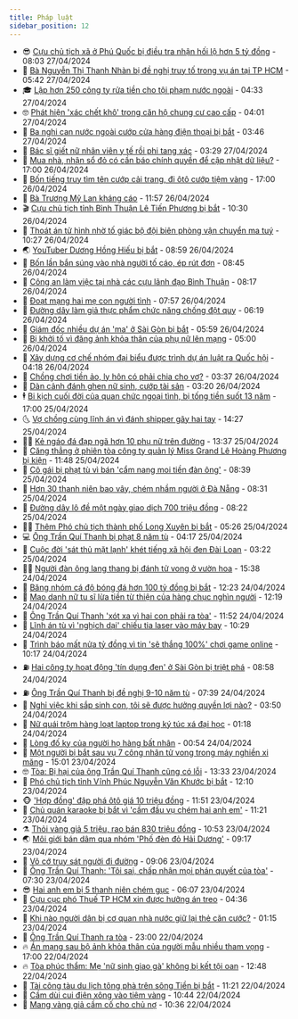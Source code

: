 ```yaml
---
title: Pháp luật
sidebar_position: 12
---
```


<!-- vnexpress-phap-luat:START -->
- 😎 [Cựu chủ tịch xã ở Phú Quốc bị điều tra nhận hối lộ hơn 5 tỷ đồng](https://vnexpress.net/cuu-chu-tich-xa-o-phu-quoc-nhan-hoi-lo-hon-5-ty-dong-4739709.html) - 08:03 27/04/2024
- 🥰 [Bà Nguyễn Thị Thanh Nhàn bị đề nghị truy tố trong vụ án tại TP HCM](https://vnexpress.net/ba-nguyen-thi-thanh-nhan-bi-de-nghi-truy-to-trong-vu-an-tai-tp-hcm-4739642.html) - 05:42 27/04/2024
- 🎓 [Lập hơn 250 công ty rửa tiền cho tội phạm nước ngoài](https://vnexpress.net/lap-hon-200-cong-ty-de-rua-tien-cho-toi-pham-nuoc-ngoai-o-sai-gon-4739651.html) - 04:33 27/04/2024
- 🤓 [Phát hiện &#39;xác chết khô&#39; trong căn hộ chung cư cao cấp](https://vnexpress.net/phat-hien-thi-the-trong-can-ho-chung-cu-cao-cap-4739647.html) - 04:01 27/04/2024
- 🎊 [Ba nghi can nước ngoài cướp cửa hàng điện thoại bị bắt](https://vnexpress.net/ba-nghi-can-nuoc-ngoai-cuop-cua-hang-dien-thoai-bi-bat-4739627.html) - 03:46 27/04/2024
- 🙉 [Bác sĩ giết nữ nhân viên y tế rồi phi tang xác](https://vnexpress.net/bac-si-giet-nu-nhan-vien-y-te-roi-phi-tang-xac-4739629.html) - 03:29 27/04/2024
- 🤡 [Mua nhà, nhận sổ đỏ có cần báo chính quyền để cập nhật dữ liệu?](https://vnexpress.net/mua-nha-nhan-so-do-co-can-bao-chinh-quyen-de-cap-nhat-du-lieu-4738263.html) - 17:00 26/04/2024
- 🗽 [Bốn tiếng truy tìm tên cướp cải trang, đi ôtô cướp tiệm vàng](https://vnexpress.net/bon-tieng-truy-tim-ten-cuop-cai-trang-di-oto-cuop-tiem-vang-4736316.html) - 17:00 26/04/2024
- 🌋 [Bà Trương Mỹ Lan kháng cáo](https://vnexpress.net/ba-truong-my-lan-khang-cao-4739182.html) - 11:57 26/04/2024
- 🎬 [Cựu chủ tịch tỉnh Bình Thuận Lê Tiến Phương bị bắt](https://vnexpress.net/cuu-chu-tich-tinh-binh-thuan-le-tien-phuong-bi-bat-4739373.html) - 10:30 26/04/2024
- 💯 [Thoát án tử hình nhờ tố giác bộ đội biên phòng vận chuyển ma tuý](https://vnexpress.net/thoat-an-tu-hinh-nho-to-giac-bo-doi-bien-phong-van-chuyen-ma-tuy-4739405.html) - 10:27 26/04/2024
- 🌏 [YouTuber Dương Hồng Hiếu bị bắt](https://vnexpress.net/mot-youtuber-o-kien-giang-bi-bat-4739376.html) - 08:59 26/04/2024
- 🌊 [Bốn lần bắn súng vào nhà người tố cáo, ép rút đơn](https://vnexpress.net/bon-lan-ban-sung-vao-nha-nguoi-to-cao-4739316.html) - 08:45 26/04/2024
- 💂 [Công an làm việc tại nhà các cựu lãnh đạo Bình Thuận](https://vnexpress.net/cong-an-lam-viec-tai-nha-cac-cuu-lanh-dao-binh-thuan-4738729.html) - 08:17 26/04/2024
- 🎡 [Đoạt mạng hai mẹ con người tình](https://vnexpress.net/doat-mang-hai-me-con-nguoi-tinh-roi-tu-sat-4739325.html) - 07:57 26/04/2024
- 🫶 [Đường dây làm giả thực phẩm chức năng chống đột quỵ](https://vnexpress.net/duong-day-lam-gia-thuc-pham-chuc-nang-chong-dot-quy-4739255.html) - 06:19 26/04/2024
- 🐲 [Giám đốc nhiều dự án &#39;ma&#39; ở Sài Gòn bị bắt](https://vnexpress.net/giam-doc-nhieu-du-an-ma-o-sai-gon-bi-bat-4739256.html) - 05:59 26/04/2024
- 🚀 [Bị khởi tố vì đăng ảnh khỏa thân của phụ nữ lên mạng](https://vnexpress.net/thanh-nien-bi-bat-vi-dang-anh-khoa-than-cua-phu-nu-len-mang-4739218.html) - 05:00 26/04/2024
- 🎊 [Xây dựng cơ chế nhóm đại biểu được trình dự án luật ra Quốc hội](https://vnexpress.net/xay-dung-co-che-nhom-dai-bieu-duoc-trinh-du-an-luat-ra-quoc-hoi-4739084.html) - 04:18 26/04/2024
- 🤗 [Chồng chơi tiền ảo, ly hôn có phải chia cho vợ?](https://vnexpress.net/chong-choi-tien-ao-ly-hon-co-phai-chia-cho-vo-4738689.html) - 03:37 26/04/2024
- 🗽 [Dàn cảnh đánh ghen nữ sinh, cướp tài sản](https://vnexpress.net/dan-canh-danh-ghen-nu-sinh-cuop-tai-san-4739153.html) - 03:20 26/04/2024
- 🕴 [Bi kịch cuối đời của quan chức ngoại tình, bị tống tiền suốt 13 năm](https://vnexpress.net/bi-kich-cuoi-doi-cua-quan-chuc-ngoai-tinh-bi-tong-tien-suot-13-nam-4738946.html) - 17:00 25/04/2024
- 🌜 [Vợ chồng cùng lĩnh án vì đánh shipper gãy hai tay](https://vnexpress.net/vo-chong-cung-linh-an-vi-danh-shipper-gay-hai-tay-4738968.html) - 14:27 25/04/2024
- 🧑‍🏫 [Kẻ ngáo đá đạp ngã hơn 10 phụ nữ trên đường](https://vnexpress.net/ke-ngao-da-dap-nga-hon-10-phu-nu-tren-duong-4738952.html) - 13:37 25/04/2024
- 🦩 [Căng thẳng ở phiên tòa công ty quản lý Miss Grand Lê Hoàng Phương bị kiện](https://vnexpress.net/cang-thang-o-phien-toa-cong-ty-quan-ly-miss-grand-le-hoang-phuong-bi-kien-4738935.html) - 11:48 25/04/2024
- 💼 [Cô gái bị phạt tù vì bán &#39;cẩm nang moi tiền đàn ông&#39;](https://vnexpress.net/co-gai-bi-phat-tu-vi-ban-cam-nang-moi-tien-dan-ong-4738767.html) - 08:39 25/04/2024
- 💫 [Hơn 30 thanh niên bao vây, chém nhầm người ở Đà Nẵng](https://vnexpress.net/hon-30-thanh-nien-chem-nham-nguoi-gay-nao-loan-duong-pho-da-nang-4738792.html) - 08:31 25/04/2024
- 🦅 [Đường dây lô đề một ngày giao dịch 700 triệu đồng](https://vnexpress.net/duong-day-lo-de-mot-ngay-giao-dich-700-trieu-dong-4738604.html) - 08:22 25/04/2024
- 🧑‍💻 [Thêm Phó chủ tịch thành phố Long Xuyên bị bắt](https://vnexpress.net/them-pho-chu-tich-thanh-pho-long-xuyen-bi-bat-4738712.html) - 05:26 25/04/2024
- 💻 [Ông Trần Quí Thanh bị phạt 8 năm tù](https://vnexpress.net/ong-tran-qui-thanh-bi-phat-8-nam-tu-4738620.html) - 04:17 25/04/2024
- 🤠 [Cuộc đời &#39;sát thủ mặt lạnh&#39; khét tiếng xã hội đen Đài Loan](https://vnexpress.net/cuoc-doi-sat-thu-mat-lanh-khet-tieng-xa-hoi-den-dai-loan-4738469.html) - 03:22 25/04/2024
- 🧑‍🏫 [Người đàn ông lang thang bị đánh tử vong ở vườn hoa](https://vnexpress.net/nguoi-dan-ong-lang-thang-bi-danh-tu-vong-o-vuon-hoa-4738459.html) - 15:38 24/04/2024
- 🌈 [Băng nhóm cá độ bóng đá hơn 100 tỷ đồng bị bắt](https://vnexpress.net/bang-nhom-ca-do-bong-da-hon-100-ty-dong-bi-bat-4738418.html) - 12:23 24/04/2024
- 🌮 [Mạo danh nữ tu sĩ lừa tiền từ thiện của hàng chục nghìn người](https://vnexpress.net/mao-danh-nu-tu-si-lua-tien-tu-thien-cua-hang-chuc-nghin-nguoi-4738419.html) - 12:19 24/04/2024
- 🐲 [Ông Trần Quí Thanh &#39;xót xa vì hai con phải ra tòa&#39;](https://vnexpress.net/ong-tran-qui-thanh-xot-xa-vi-hai-con-phai-ra-toa-4738413.html) - 11:52 24/04/2024
- 🧰 [Lĩnh án tù vì &#39;nghịch dại&#39; chiếu tia laser vào máy bay](https://vnexpress.net/linh-an-tu-vi-nghich-dai-chieu-tia-laser-vao-may-bay-4738365.html) - 10:29 24/04/2024
- 💄 [Trình báo mất nửa tỷ đồng vì tin &#39;sẽ thắng 100%&#39; chơi game online](https://vnexpress.net/trinh-bao-mat-nua-ty-dong-vi-tin-se-thang-100-choi-game-online-4738341.html) - 10:17 24/04/2024
- ⛽️ [Hai công ty hoạt động &#39;tín dụng đen&#39; ở Sài Gòn bị triệt phá](https://vnexpress.net/hai-cong-ty-hoat-dong-tin-dung-den-o-sai-gon-bi-triet-pha-4738320.html) - 08:58 24/04/2024
- ⛽️ [Ông Trần Quí Thanh bị đề nghị 9-10 năm tù](https://vnexpress.net/ong-tran-qui-thanh-bi-de-nghi-9-10-nam-tu-4738249.html) - 07:39 24/04/2024
- 💂 [Nghỉ việc khi sắp sinh con, tôi sẽ được hưởng quyền lợi nào?](https://vnexpress.net/nghi-viec-khi-sap-sinh-con-toi-se-duoc-huong-quyen-loi-nao-4738078.html) - 03:50 24/04/2024
- 🤔 [Nữ quái trộm hàng loạt laptop trong ký túc xá đại học](https://video.vnexpress.net/nu-quai-trom-hang-loat-laptop-trong-ky-tuc-xa-dai-hoc-4737936.html) - 01:18 24/04/2024
- 🧐 [Lòng đố kỵ của người họ hàng bất nhân](https://vnexpress.net/long-do-ky-cua-nguoi-ho-hang-bat-nhan-4738013.html) - 00:54 24/04/2024
- 🎃 [Một người bị bắt sau vụ 7 công nhân tử vong trong máy nghiền xi măng](https://vnexpress.net/mot-nguoi-bi-bat-sau-vu-7-cong-nhan-tu-vong-trong-may-nghien-xi-mang-4737993.html) - 15:01 23/04/2024
- 🤓 [Tòa: Bị hại của ông Trần Quí Thanh cũng có lỗi](https://vnexpress.net/toa-bi-hai-cua-ong-tran-qui-thanh-cung-co-loi-4737962.html) - 13:33 23/04/2024
- 💃 [Phó chủ tịch tỉnh Vĩnh Phúc Nguyễn Văn Khước bị bắt](https://vnexpress.net/pho-chu-tich-vinh-phuc-nguyen-van-khuoc-bi-bat-4737960.html) - 12:10 23/04/2024
- 🐵 [&#39;Hợp đồng&#39; đập phá ôtô giá 10 triệu đồng](https://vnexpress.net/hop-dong-dap-pha-oto-gia-10-trieu-dong-4737944.html) - 11:51 23/04/2024
- 🤖 [Chủ quán karaoke bị bắt vì &#39;cầm đầu vụ chém hai anh em&#39;](https://vnexpress.net/chu-quan-karaoke-bi-bat-vi-cam-dau-vu-chem-hai-anh-em-4737931.html) - 11:21 23/04/2024
- ⚗️ [Thỏi vàng giả 5 triệu, rao bán 830 triệu đồng](https://vnexpress.net/thoi-vang-gia-5-trieu-rao-ban-830-trieu-dong-4737901.html) - 10:53 23/04/2024
- 🌏 [Môi giới bán dâm qua nhóm &#39;Phố đèn đỏ Hải Dương&#39;](https://vnexpress.net/moi-gioi-ban-dam-qua-nhom-pho-den-do-hai-duong-4737860.html) - 09:17 23/04/2024
- 🦆 [Vô cớ truy sát người đi đường](https://vnexpress.net/vo-co-truy-sat-nguoi-di-duong-4737645.html) - 09:06 23/04/2024
- 🐎 [Ông Trần Quí Thanh: &#39;Tôi sai, chấp nhận mọi phán quyết của tòa&#39;](https://vnexpress.net/ong-tran-qui-thanh-toi-sai-chap-nhan-moi-phan-quyet-cua-toa-4737723.html) - 07:30 23/04/2024
- 😎 [Hai anh em bị 5 thanh niên chém gục](https://vnexpress.net/hai-anh-em-bi-5-thanh-nien-chem-guc-4737716.html) - 06:07 23/04/2024
- 💪 [Cựu cục phó Thuế TP HCM xin được hưởng án treo](https://vnexpress.net/cuu-cuc-pho-thue-tp-hcm-xin-duoc-huong-an-treo-4737241.html) - 04:36 23/04/2024
- 🤡 [Khi nào người dân bị cơ quan nhà nước giữ lại thẻ căn cước?](https://vnexpress.net/khi-nao-nguoi-dan-bi-co-quan-nha-nuoc-giu-lai-the-can-cuoc-4737371.html) - 01:15 23/04/2024
- 🌁 [Ông Trần Quí Thanh ra tòa](https://vnexpress.net/ong-tran-qui-thanh-ra-toa-4737236.html) - 23:00 22/04/2024
- 🔥 [Án mạng sau bộ ảnh khỏa thân của người mẫu nhiều tham vọng](https://vnexpress.net/an-mang-sau-bo-anh-khoa-than-cua-nguoi-mau-nhieu-tham-vong-4737369.html) - 17:00 22/04/2024
- 🔥 [Tòa phúc thẩm: Mẹ &#39;nữ sinh giao gà&#39; không bị kết tội oan](https://vnexpress.net/toa-phuc-tham-me-nu-sinh-giao-ga-khong-bi-ket-toi-oan-4737359.html) - 12:48 22/04/2024
- 👺 [Tài công tàu du lịch tông phà trên sông Tiền bị bắt](https://vnexpress.net/tai-cong-tau-du-lich-tong-pha-tren-song-tien-bi-bat-4737380.html) - 11:21 22/04/2024
- 🎊 [Cầm dùi cui điện xông vào tiệm vàng](https://vnexpress.net/cam-dui-cui-dien-xong-vao-tiem-vang-4737329.html) - 10:44 22/04/2024
- 🎊 [Mang vàng giả cầm cố cho chủ nợ](https://vnexpress.net/mang-vang-gia-cam-co-cho-chu-no-4737336.html) - 10:36 22/04/2024<!-- vnexpress-phap-luat:END -->
